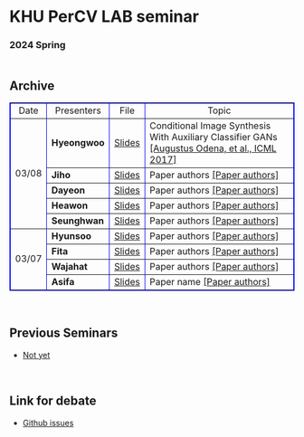 # KHU PerCV LAB seminar

### 2024 Spring <br /><br />
## Archive <br />


<table border="1" bordercolor="blue" align = "center" >
    <tr align = "center">
  <td>Date</td>
	<td>Presenters</td>
	<td>File</td>
	<td>Topic</td>  
    </tr>
    <tr>
  <td rowspan="5" align = "center" >03/08</td>
		  <td><b>Hyeongwoo</b></td>
		  <td><a href="https://docs.google.com/presentation/d/1d_K-lVvJ3I4w_uBvxbM1nt6Srpf_IR7O/edit?usp=sharing&ouid=100024562668277080804&rtpof=true&sd=true" target="_blank">Slides</a></td>
		  <td>Conditional Image Synthesis With Auxiliary Classifier GANs <a href="https://arxiv.org/abs/1610.09585" target="_blank">[Augustus Odena, et al., ICML 2017]</td>
    </tr>
    <tr>
		  <td><b>Jiho</b></td>
		  <td><a href="#" target="_blank">Slides</a></td>
			<td>Paper authors <a href="#" target="_blank">[Paper authors]</a></td>
    </tr>
    <tr>
		  <td><b>Dayeon</b></td>
		  <td><a href="#" target="_blank">Slides</a></td>
			<td>Paper authors <a href="#" target="_blank">[Paper authors]</a></td>
    </tr>
    <tr>
		  <td><b>Heawon</b></td>
		  <td><a href="#" target="_blank">Slides</a></td>
			<td>Paper authors <a href="#" target="_blank">[Paper authors]</a></td>
    </tr>
    <tr>
		  <td><b>Seunghwan</b></td>
		  <td><a href="#" target="_blank">Slides</a></td>
			<td>Paper authors <a href="#" target="_blank">[Paper authors]</a></td>
    </tr>
    <tr>

		 
  <td rowspan="4" align = "center" >03/07</td>
		  <td><b>Hyunsoo</b></td>
		  <td><a href="#" target="_blank">Slides</a></td>	
			<td>Paper authors <a href="#" target="_blank">[Paper authors]</a></td>
    </tr>
    <tr>
		  <td><b>Fita</b></td>
		  <td><a href="#" target="_blank">Slides</a></td>
			<td>Paper authors <a href="#" target="_blank">[Paper authors]</a></td>
    </tr>
    <tr>
		  <td><b>Wajahat</b></td>
		  <td><a href="#" target="_blank">Slides</a></td>
			<td>Paper authors <a href="#" target="_blank">[Paper authors]</a></td>
    </tr>
    <tr>
		  <td><b>Asifa</b></td>
		  <td><a href="#" target="_blank">Slides</a></td>
			<td>Paper name <a href="#" target="_blank">[Paper authors]</a></td>
    </tr>
</table>
<br />


## Previous Seminars

- [Not yet](https://github.com/hyeongwoo123/percv_seminar/blob/main/2024_Spring.md)
<br />


## Link for debate

- [Github issues](https://github.com/hyeongwoo123/percv_seminar/issues)
